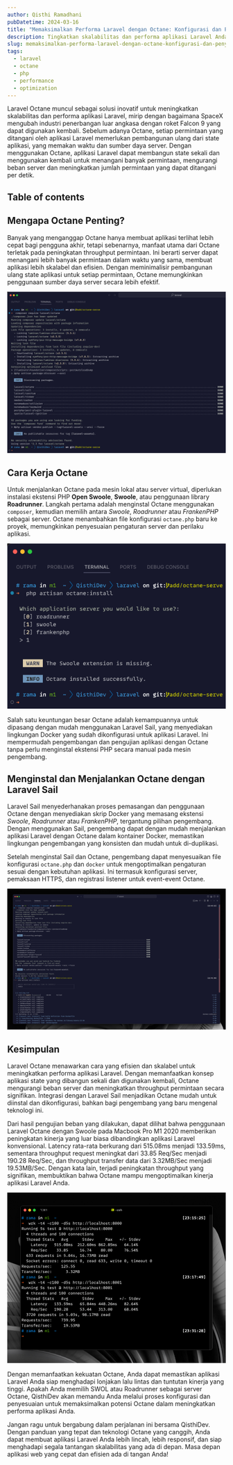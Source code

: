 ```yaml
---
author: Qisthi Ramadhani
pubDatetime: 2024-03-16
title: "Memaksimalkan Performa Laravel dengan Octane: Konfigurasi dan Penyesuaian (Bagian 2)"
description: Tingkatkan skalabilitas dan performa aplikasi Laravel Anda dengan mengoptimalkan konfigurasi Laravel Octane. Ikuti panduan lengkap dari QisthiDev untuk menyesuaikan pengaturan Octane guna memaksimalkan throughput permintaan dan kinerja aplikasi.
slug: memaksimalkan-performa-laravel-dengan-octane-konfigurasi-dan-penyesuaian-bagian-2
tags:
  - laravel
  - octane
  - php
  - performance
  - optimization
---
```


Laravel Octane muncul sebagai solusi inovatif untuk meningkatkan skalabilitas dan performa aplikasi Laravel, mirip dengan bagaimana SpaceX mengubah industri penerbangan luar angkasa dengan roket Falcon 9 yang dapat digunakan kembali. Sebelum adanya Octane, setiap permintaan yang ditangani oleh aplikasi Laravel memerlukan pembangunan ulang dari state aplikasi, yang memakan waktu dan sumber daya server. Dengan menggunakan Octane, aplikasi Laravel dapat membangun state sekali dan menggunakan kembali untuk menangani banyak permintaan, mengurangi beban server dan meningkatkan jumlah permintaan yang dapat ditangani per detik.

## Table of contents

## Mengapa Octane Penting?

Banyak yang menganggap Octane hanya membuat aplikasi terlihat lebih cepat bagi pengguna akhir, tetapi sebenarnya, manfaat utama dari Octane terletak pada peningkatan throughput permintaan. Ini berarti server dapat menangani lebih banyak permintaan dalam waktu yang sama, membuat aplikasi lebih skalabel dan efisien. Dengan meminimalisir pembangunan ulang state aplikasi untuk setiap permintaan, Octane memungkinkan penggunaan sumber daya server secara lebih efektif.

![Laravel Octane package installation](../../assets/images/laravel-octane/03-laravel-octane-package-installation.png)

## Cara Kerja Octane

Untuk menjalankan Octane pada mesin lokal atau server virtual, diperlukan instalasi ekstensi PHP **Open Swoole**, **Swoole**, atau penggunaan library **Roadrunner**. Langkah pertama adalah menginstal Octane menggunakan `composer`, kemudian memilih antara _Swoole_, _Roadrunner_ atau _FrankenPHP_ sebagai server. Octane menambahkan file konfigurasi `octane.php` baru ke proyek, memungkinkan penyesuaian pengaturan server dan perilaku aplikasi.

![Laravel Octane installation](../../assets/images/laravel-octane/04-laravel-octane-installation.png)

Salah satu keuntungan besar Octane adalah kemampuannya untuk dipasang dengan mudah menggunakan Laravel Sail, yang menyediakan lingkungan Docker yang sudah dikonfigurasi untuk aplikasi Laravel. Ini mempermudah pengembangan dan pengujian aplikasi dengan Octane tanpa perlu menginstal ekstensi PHP secara manual pada mesin pengembang.

## Menginstal dan Menjalankan Octane dengan Laravel Sail

Laravel Sail menyederhanakan proses pemasangan dan penggunaan Octane dengan menyediakan skrip Docker yang memasang ekstensi _Swoole_, _Roadrunner_ atau _FrankenPHP_, tergantung pilihan pengembang. Dengan menggunakan Sail, pengembang dapat dengan mudah menjalankan aplikasi Laravel dengan Octane dalam kontainer Docker, memastikan lingkungan pengembangan yang konsisten dan mudah untuk di-duplikasi.

Setelah menginstal Sail dan Octane, pengembang dapat menyesuaikan file konfigurasi `octane.php` dan `docker` untuk mengoptimalkan pengaturan sesuai dengan kebutuhan aplikasi. Ini termasuk konfigurasi server, pemaksaan HTTPS, dan registrasi listener untuk event-event Octane.

![Laravel Sail container](../../assets/images/laravel-octane/05-laravel-sail.png)

## Kesimpulan

Laravel Octane menawarkan cara yang efisien dan skalabel untuk meningkatkan performa aplikasi Laravel. Dengan memanfaatkan konsep aplikasi state yang dibangun sekali dan digunakan kembali, Octane mengurangi beban server dan meningkatkan throughput permintaan secara signifikan. Integrasi dengan Laravel Sail menjadikan Octane mudah untuk diinstal dan dikonfigurasi, bahkan bagi pengembang yang baru mengenal teknologi ini.

Dari hasil pengujian beban yang dilakukan, dapat dilihat bahwa penggunaan Laravel Octane dengan Swoole pada Macbook Pro M1 2020 memberikan peningkatan kinerja yang luar biasa dibandingkan aplikasi Laravel konvensional. Latency rata-rata berkurang dari 515.08ms menjadi 133.59ms, sementara throughput request meningkat dari 33.85 Req/Sec menjadi 190.28 Req/Sec, dan throughput transfer data dari 3.32MB/Sec menjadi 19.53MB/Sec. Dengan kata lain, terjadi peningkatan throughput yang signifikan, membuktikan bahwa Octane mampu mengoptimalkan kinerja aplikasi Laravel Anda.

![Komparasi performa serve vs octane:start](../../assets/images/laravel-octane/06-performance-compare.png)

Dengan memanfaatkan kekuatan Octane, Anda dapat memastikan aplikasi Laravel Anda siap menghadapi lonjakan lalu lintas dan tuntutan kinerja yang tinggi. Apakah Anda memilih SWOL atau Roadrunner sebagai server Octane, QisthiDev akan memandu Anda melalui proses konfigurasi dan penyesuaian untuk memaksimalkan potensi Octane dalam meningkatkan performa aplikasi Anda.

Jangan ragu untuk bergabung dalam perjalanan ini bersama QisthiDev. Dengan panduan yang tepat dan teknologi Octane yang canggih, Anda dapat membuat aplikasi Laravel Anda lebih lincah, lebih responsif, dan siap menghadapi segala tantangan skalabilitas yang ada di depan. Masa depan aplikasi web yang cepat dan efisien ada di tangan Anda!

